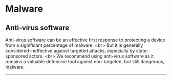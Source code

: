 # Malware

## Anti-virus software

Anti-virus software can be an effective first response to protecting a device from a significant percentage of malware.
&lt;br&gt;
But it is generally considered ineffective against targeted attacks, especially by state-sponsored actors.
&lt;br&gt;
We recommend using anti-virus software as it remains a valuable defensive tool against non-targeted, but still dangerous, malware.

***